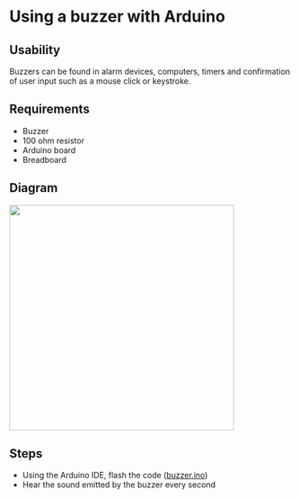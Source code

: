 # Using a buzzer with Arduino

## Usability
Buzzers can be found in alarm devices, computers, timers and confirmation of user input such as a mouse click or keystroke.

## Requirements
- Buzzer
- 100 ohm resistor
- Arduino board
- Breadboard

## Diagram

  <img src="https://github.com/estape11/arduino-workshop/blob/main/2-using-components/buzzer/assets/buzzer_diagram.png?raw=true" width="400">

## Steps
- Using the Arduino IDE, flash the code ([buzzer.ino](https://github.com/estape11/arduino-workshop/blob/main/2-using-components/buzzer/buzzer.ino))
- Hear the sound emitted by the buzzer every second 
